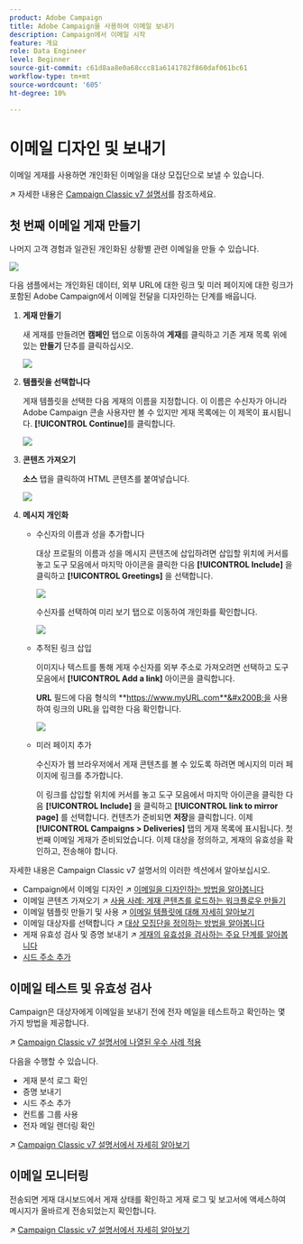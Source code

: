 ```yaml
---
product: Adobe Campaign
title: Adobe Campaign을 사용하여 이메일 보내기
description: Campaign에서 이메일 시작
feature: 개요
role: Data Engineer
level: Beginner
source-git-commit: c61d8aa8e0a68ccc81a6141782f860daf061bc61
workflow-type: tm+mt
source-wordcount: '605'
ht-degree: 10%

---
```


# 이메일 디자인 및 보내기

이메일 게재를 사용하면 개인화된 이메일을 대상 모집단으로 보낼 수 있습니다.

↗️ 자세한 내용은 [Campaign Classic v7 설명서](https://experienceleague.adobe.com/docs/campaign-classic/using/sending-messages/sending-emails/about-email-channel.html)를 참조하세요.

## 첫 번째 이메일 게재 만들기

나머지 고객 경험과 일관된 개인화된 상황별 관련 이메일을 만들 수 있습니다.

![](assets/new-email-content.png)


다음 샘플에서는 개인화된 데이터, 외부 URL에 대한 링크 및 미러 페이지에 대한 링크가 포함된 Adobe Campaign에서 이메일 전달을 디자인하는 단계를 배웁니다.

1. **게재 만들기**

   새 게재를 만들려면 **캠페인** 탭으로 이동하여 **게재**&#x200B;를 클릭하고 기존 게재 목록 위에 있는 **만들기** 단추를 클릭하십시오.

   ![](assets/delivery_step_1.png)

1. **템플릿을 선택합니다**

   게재 템플릿을 선택한 다음 게재의 이름을 지정합니다. 이 이름은 수신자가 아니라 Adobe Campaign 콘솔 사용자만 볼 수 있지만 게재 목록에는 이 제목이 표시됩니다. **[!UICONTROL Continue]**&#x200B;를 클릭합니다.

   ![](assets/dce_delivery_model.png)

1. **콘텐츠 가져오기**

   **소스** 탭을 클릭하여 HTML 콘텐츠를 붙여넣습니다.

   ![](assets/paste-content.png)


1. **메시지 개인화**


   * 수신자의 이름과 성을 추가합니다

      대상 프로필의 이름과 성을 메시지 콘텐츠에 삽입하려면 삽입할 위치에 커서를 놓고 도구 모음에서 마지막 아이콘을 클릭한 다음 **[!UICONTROL Include]** 을 클릭하고 **[!UICONTROL Greetings]** 을 선택합니다.

      ![](assets/include-greetings.png)

      수신자를 선택하여 미리 보기 탭으로 이동하여 개인화를 확인합니다.

      ![](assets/perso-check.png)

   * 추적된 링크 삽입

      이미지나 텍스트를 통해 게재 수신자를 외부 주소로 가져오려면 선택하고 도구 모음에서 **[!UICONTROL Add a link]** 아이콘을 클릭합니다.

      **URL** 필드에 다음 형식의 **https://www.myURL.com**&#x200B;을 사용하여 링크의 URL을 입력한 다음 확인합니다.

      ![](assets/add-a-link.png)

   * 미러 페이지 추가

      수신자가 웹 브라우저에서 게재 콘텐츠를 볼 수 있도록 하려면 메시지의 미러 페이지에 링크를 추가합니다.

      이 링크를 삽입할 위치에 커서를 놓고 도구 모음에서 마지막 아이콘을 클릭한 다음 **[!UICONTROL Include]** 을 클릭하고 **[!UICONTROL link to mirror page]** 를 선택합니다.
   컨텐츠가 준비되면 **저장**&#x200B;을 클릭합니다. 이제 **[!UICONTROL Campaigns > Deliveries]** 탭의 게재 목록에 표시됩니다. 첫 번째 이메일 게재가 준비되었습니다. 이제 대상을 정의하고, 게재의 유효성을 확인하고, 전송해야 합니다.


자세한 내용은 Campaign Classic v7 설명서의 이러한 섹션에서 알아보십시오.

* Campaign에서 이메일 디자인
↗️ [이메일을 디자인하는 방법을 알아봅니다](https://experienceleague.adobe.com/docs/campaign-classic/using/sending-messages/sending-emails/defining-the-email-content.html)
* 이메일 콘텐츠 가져오기
↗️ [사용 사례: 게재 콘텐츠를 로드하는 워크플로우 만들기](https://experienceleague.adobe.com/docs/campaign-classic/using/automating-with-workflows/use-cases/deliveries/loading-delivery-content.html)
* 이메일 템플릿 만들기 및 사용
↗️ [이메일 템플릿에 대해 자세히 알아보기](https://experienceleague.adobe.com/docs/campaign-classic/using/sending-messages/using-delivery-templates/about-templates.html?lang=ko)
* 이메일 대상자를 선택합니다
↗️ [대상 모집단을 정의하는 방법을 알아봅니다](https://experienceleague.adobe.com/docs/campaign-classic/using/sending-messages/key-steps-when-creating-a-delivery/steps-defining-the-target-population.html)
* 게재 유효성 검사 및 증명 보내기
↗️ [게재의 유효성을 검사하는 주요 단계를 알아봅니다](https://experienceleague.adobe.com/docs/campaign-classic/using/sending-messages/key-steps-when-creating-a-delivery/steps-validating-the-delivery.html)
* [시드 주소 추가](https://experienceleague.adobe.com/docs/campaign-classic/using/sending-messages/using-seed-addresses/about-seed-addresses.html)

## 이메일 테스트 및 유효성 검사

Campaign은 대상자에게 이메일을 보내기 전에 전자 메일을 테스트하고 확인하는 몇 가지 방법을 제공합니다.

↗️ [Campaign Classic v7 설명서에 나열된 우수 사례 적용](https://experienceleague.adobe.com/docs/campaign-classic/using/sending-messages/key-steps-when-creating-a-delivery/delivery-bestpractices/check-before-sending.html)

다음을 수행할 수 있습니다.

* 게재 분석 로그 확인
* 증명 보내기
* 시드 주소 추가
* 컨트롤 그룹 사용
* 전자 메일 렌더링 확인

↗️ [Campaign Classic v7 설명서에서 자세히 알아보기](https://experienceleague.adobe.com/docs/campaign-classic/using/sending-messages/key-steps-when-creating-a-delivery/steps-validating-the-delivery.html)

## 이메일 모니터링

전송되면 게재 대시보드에서 게재 상태를 확인하고 게재 로그 및 보고서에 액세스하여 메시지가 올바르게 전송되었는지 확인합니다.

↗️ [Campaign Classic v7 설명서에서 자세히 알아보기](https://experienceleague.adobe.com/docs/campaign-classic/using/sending-messages/key-steps-when-creating-a-delivery/delivery-bestpractices/track-and-monitor.html)

